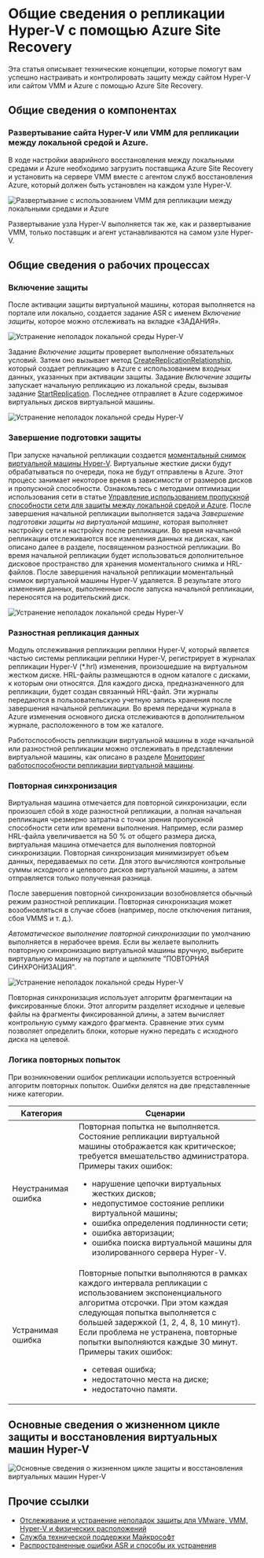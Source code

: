 <properties
	pageTitle="Общие сведения о репликации Hyper-V с помощью Azure Site Recovery | Microsoft Azure" 
	description="Эта статья поможет изучить технические концепции, которые помогут успешно устанавливать и настраивать службу Azure Site Recovery, а также управлять ею." 
	services="site-recovery" 
	documentationCenter="" 
	authors="anbacker" 
	manager="mkjain" 
	editor=""/>

<tags 
	ms.service="site-recovery" 
	ms.devlang="na"
	ms.topic="article"
	ms.tgt_pltfrm="na"
	ms.workload="storage-backup-recovery" 
	ms.date="09/12/2016" 
	ms.author="anbacker"/>
 

# Общие сведения о репликации Hyper-V с помощью Azure Site Recovery

Эта статья описывает технические концепции, которые помогут вам успешно настраивать и контролировать защиту между сайтом Hyper-V или сайтом VMM и Azure с помощью Azure Site Recovery.

## Общие сведения о компонентах

### Развертывание сайта Hyper-V или VMM для репликации между локальной средой и Azure.
 
В ходе настройки аварийного восстановления между локальными средами и Azure необходимо загрузить поставщика Azure Site Recovery и установить на сервере VMM вместе с агентом служб восстановления Azure, который должен быть установлен на каждом узле Hyper-V.

![Развертывание с использованием VMM для репликации между локальными средами и Azure](media/site-recovery-understanding-site-to-azure-protection/image00.png)

Развертывание узла Hyper-V выполняется так же, как и развертывание VMM, только поставщик и агент устанавливаются на самом узле Hyper-V.

## Общие сведения о рабочих процессах

### Включение защиты
После активации защиты виртуальной машины, которая выполняется на портале или локально, создается задание ASR с именем *Включение защиты*, которое можно отслеживать на вкладке «ЗАДАНИЯ».

![Устранение неполадок локальной среды Hyper-V](media/site-recovery-understanding-site-to-azure-protection/image001.PNG)

Задание *Включение защиты* проверяет выполнение обязательных условий. Затем оно вызывает метод [CreateReplicationRelationship](https://msdn.microsoft.com/library/hh850036.aspx), который создает репликацию в Azure с использованием входных данных, указанных при активации защиты. Задание *Включение защиты* запускает начальную репликацию из локальной среды, вызывая задание [StartReplication](https://msdn.microsoft.com/library/hh850303.aspx). Последнее отправляет в Azure содержимое виртуальных дисков виртуальной машины.

![Устранение неполадок локальной среды Hyper-V](media/site-recovery-understanding-site-to-azure-protection/IMAGE002.PNG)

### Завершение подготовки защиты
При запуске начальной репликации создается [моментальный снимок виртуальной машины Hyper-V](https://technet.microsoft.com/library/dd560637.aspx). Виртуальные жесткие диски будут обрабатываться по очереди, пока не будут отправлены в Azure. Этот процесс занимает некоторое время в зависимости от размеров дисков и пропускной способности. Ознакомьтесь с методами оптимизации использования сети в статье [Управление использованием пропускной способности сети для защиты между локальной средой и Azure](https://support.microsoft.com/kb/3056159). После завершения начальной репликации выполняется задача *Завершение подготовки защиты на виртуальной машине*, которая выполняет настройку сети и настройку после репликации. Во время начальной репликации отслеживаются все изменения данных на дисках, как описано далее в разделе, посвященном разностной репликации. Во время начальной репликации будет использоваться дополнительное дисковое пространство для хранения моментального снимка и HRL-файлов. После завершения начальной репликации моментальный снимок виртуальной машины Hyper-V удаляется. В результате этого изменения данных, выполненные после запуска начальной репликации, переносятся на родительский диск.

![Устранение неполадок локальной среды Hyper-V](media/site-recovery-understanding-site-to-azure-protection/image03.png)

### Разностная репликация данных
Модуль отслеживания репликации реплики Hyper-V, который является частью системы репликации реплики Hyper-V, регистрирует в журналах репликации Hyper-V (*.hrl) изменения, произошедшие на виртуальном жестком диске. HRL-файлы размещаются в одном каталоге с дисками, к которым они относятся. Для каждого диска, предназначенного для репликации, будет создан связанный HRL-файл. Эти журналы передаются в пользовательскую учетную запись хранения после завершения начальной репликации. Во время передачи журнала в Azure изменения основного диска отслеживаются в дополнительном журнале, расположенного в том же каталоге.

Работоспособность репликации виртуальной машины в ходе начальной или разностной репликации можно отслеживать в представлении виртуальной машины, как описано в разделе [Мониторинг работоспособности репликации виртуальной машины](./site-recovery-monitoring-and-troubleshooting.md#monitor-replication-health-for-virtual-machine).

### Повторная синхронизация 
Виртуальная машина отмечается для повторной синхронизации, если произошел сбой в ходе разностной репликации, а полная начальная репликация чрезмерно затратна с точки зрения пропускной способности сети или времени выполнения. Например, если размер HRL-файла увеличивается на 50 % от общего размера диска, виртуальная машина отмечается для выполнения повторной синхронизации. Повторная синхронизация минимизирует объем данных, передаваемых по сети. Для этого вычисляются контрольные суммы исходного и целевого дисков виртуальной машины, а затем отправляется только полученная разница.

После завершения повторной синхронизации возобновляется обычный режим разностной репликации. Повторная синхронизация может возобновляться в случае сбоев (например, после отключения питания, сбоя VMMS и т. д.).

*Автоматическое выполнение повторной синхронизации* по умолчанию выполняется в нерабочее время. Если вы желаете выполнить повторную синхронизацию виртуальной машины вручную, выберите виртуальную машину на портале и щелкните "ПОВТОРНАЯ СИНХРОНИЗАЦИЯ".

![Устранение неполадок локальной среды Hyper-V](media/site-recovery-understanding-site-to-azure-protection/image04.png)

Повторная синхронизация использует алгоритм фрагментации на фиксированные блоки. Этот алгоритм разделяет исходные и целевые файлы на фрагменты фиксированной длины, а затем вычисляет контрольную сумму каждого фрагмента. Сравнение этих сумм позволяет определить блоки, которые нужно передать с исходного диска на целевой.

### Логика повторных попыток
При возникновении ошибок репликации используется встроенный алгоритм повторных попыток. Ошибки делятся на две представленные ниже категории.

| Категория | Сценарии |
|---------------------------|----------------------------------------------|
| Неустранимая ошибка | Повторная попытка не выполняется. Состояние репликации виртуальной машины отображается как критическое; требуется вмешательство администратора. Примеры таких ошибок: <ul><li>нарушение цепочки виртуальных жестких дисков;</li><li>недопустимое состояние реплики виртуальной машины;</li><li>ошибка определения подлинности сети;</li><li>ошибка авторизации;</li><li>ошибка поиска виртуальной машины для изолированного сервера Hyper-V.</li></ul>|
| Устранимая ошибка | Повторные попытки выполняются в рамках каждого интервала репликации с использованием экспоненциального алгоритма отсрочки. При этом каждая следующая попытка выполняется с большей задержкой (1, 2, 4, 8, 10 минут). Если проблема не устранена, повторные попытки выполняются каждые 30 минут. Примеры таких ошибок: <ul><li>сетевая ошибка;</li><li>недостаточно места на диске;</li><li>недостаточно памяти.</li></ul>|

## Основные сведения о жизненном цикле защиты и восстановления виртуальных машин Hyper-V

![Основные сведения о жизненном цикле защиты и восстановления виртуальных машин Hyper-V](media/site-recovery-understanding-site-to-azure-protection/image05.png)

## Прочие ссылки

- [Отслеживание и устранение неполадок защиты для VMware, VMM, Hyper-V и физических расположений](./site-recovery-monitoring-and-troubleshooting.md)
- [Служба технической поддержки Майкрософт](./site-recovery-monitoring-and-troubleshooting.md#reaching-out-for-microsoft-support)
- [Распространенные ошибки ASR и способы их устранения](./site-recovery-monitoring-and-troubleshooting.md#common-asr-errors-and-their-resolutions)

<!---HONumber=AcomDC_0921_2016-->